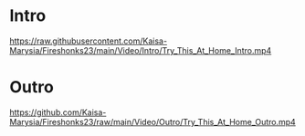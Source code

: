 # Intro

https://raw.githubusercontent.com/Kaisa-Marysia/Fireshonks23/main/Video/Intro/Try_This_At_Home_Intro.mp4

# Outro

https://github.com/Kaisa-Marysia/Fireshonks23/raw/main/Video/Outro/Try_This_At_Home_Outro.mp4
